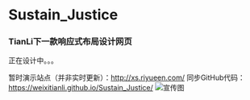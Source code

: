 # Sustain_Justice
### TianLi下一款响应式布局设计网页

正在设计中。。。

暂时演示站点（并非实时更新）：http://xs.riyueen.com/
同步GitHub代码：https://weixitianli.github.io/Sustain_Justice/
![宣传图](https://s4.ax1x.com/2021/12/07/ogMVfI.png)

